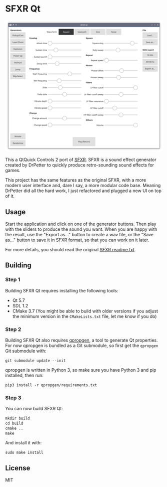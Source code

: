 # SFXR Qt

![Screenshot](screenshot.png)

This a QtQuick Controls 2 port of [SFXR][]. SFXR is a sound effect generator
created by DrPetter to quickly produce retro-sounding sound effects for games.

This project has the same features as the original SFXR, with a more modern
user interface and, dare I say, a more modular code base. Meaning DrPetter did
all the hard work, I just refactored and plugged a new UI on top of it.

## Usage

Start the application and click on one of the generator buttons. Then play with
the sliders to produce the sound you want. When you are happy with the result,
use the "Export as..." button to create a wav file, or the "Save as..." button
to save it in SFXR format, so that you can work on it later.

For more details, you should read the original [SFXR
readme.txt](readme-sfxr-sdl.txt).

## Building

### Step 1

Building SFXR Qt requires installing the following tools:

- Qt 5.7
- SDL 1.2
- CMake 3.7 (You might be able to build with older versions if you adjust the
  minimum version in the `CMakeLists.txt` file, let me know if you do)

### Step 2

Building SFXR Qt also requires [qpropgen][], a tool to generate Qt properties.
For now qpropgen is bundled as a Git submodule, so first get the `qpropgen` Git
submodule with:

    git submodule update --init

qpropgen is written in Python 3, so make sure you have Python 3 and pip
installed, then run:

    pip3 install -r qpropgen/requirements.txt

### Step 3

You can now build SFXR Qt:

    mkdir build
    cd build
    cmake ..
    make

And install it with:

    sudo make install

## License

MIT

[SFXR]: http://www.drpetter.se/project_sfxr.html
[qpropgen]: https://github.com/agateau/qpropgen
